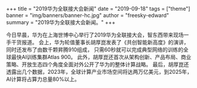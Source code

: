 +++
title = "2019华为全联接大会新闻"
date = "2019-09-18"
tags = ["theme"]
banner = "img/banners/banner-hc.jpg"
author = "freesky-edward"
summary = "2019华为全联接大会新闻。"
+++

今日早晨，华为在上海世博中心举行了2019华为全联接大会，智东西带来现场一手干货报道。
会上，华为轮值董事长胡厚崑发表了《共创智能新高度》的演讲，同时还发布了由数千颗昇腾910组成，
只需60秒就可以完成典型网络的训练的全球最快AI训练集群Atlas 900。
此外，胡厚崑还首次从架构创新、产品布局、商业策略、开放生态四个角度全面对外公开了华为的整体计算战略。
最后，胡厚崑还透露出几个数据，2023年，全球计算产业市场空间将达两万亿美元，到2025年，AI计算将占算力总量80%以上。